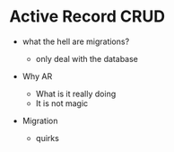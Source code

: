 # Active Record CRUD

- what the hell are migrations? 
  - only deal with the database 


- Why AR
  - What is it really doing
  - It is not magic

- Migration
  - quirks
